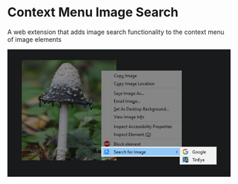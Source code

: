 # Context Menu Image Search

A web extension that adds image search functionality to the context menu of image elements

![Screenshot](screenshot_00.jpg)